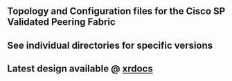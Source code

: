 ## Topology and Configuration files for the Cisco SP Validated Peering Fabric

## See individual directories for specific versions 



## Latest design available @ [xrdocs](https://xrdocs..io/design/)



